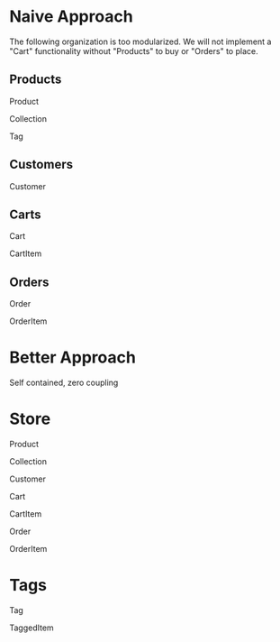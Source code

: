 # Naive Approach

The following organization is too modularized. We will not implement a "Cart" functionality without "Products" to buy or "Orders" to place.

## Products

Product

Collection

Tag

## Customers

Customer

## Carts

Cart

CartItem

## Orders

Order

OrderItem

# Better Approach

Self contained, zero coupling

# Store

Product

Collection

Customer

Cart

CartItem

Order

OrderItem

# Tags

Tag

TaggedItem
